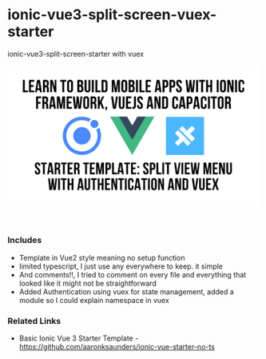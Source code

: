 # ionic-vue3-split-screen-vuex-starter
ionic-vue3-split-screen-starter with vuex


<p align="center">
  <img src="Learn to Build Mobile Apps With Ionic Framework, VUEJS, and Capacitor (15).png"  width="550" /><br />
</p>
<br/>

### Includes
- Template in Vue2 style meaning no setup function
- limited typescript, I just use any everywhere to keep. it simple
- And comments!!, I tried to comment on every file and everything that looked like it might not be straightforward
- Added Authentication using vuex for state management, added a module so I could explain namespace in vuex

### Related Links
- Basic Ionic Vue 3 Starter Template - https://github.com/aaronksaunders/ionic-vue-starter-no-ts
